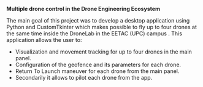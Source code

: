 **Multiple drone control in the Drone Engineering Ecosystem**

The main goal of this project was to develop a desktop application using Python and CustomTkinter which makes possible to fly up to four drones at the same time inside the DroneLab in the EETAC (UPC) campus . This application allows the user to:
  - Visualization and movement tracking for up to four drones in the main panel.
  - Configuration of the geofence and its parameters for each drone.
  - Return To Launch maneuver for each drone from the main panel.
  - Secondarily it allows to pilot each drone from the app.

    

